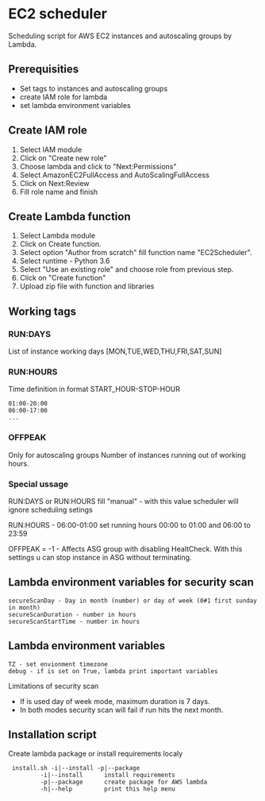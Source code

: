 # EC2 scheduler
Scheduling script for AWS EC2 instances and autoscaling groups by Lambda.

## Prerequisities
 - Set tags to instances and autoscaling groups
 - create IAM role for lambda
 - set lambda environment variables

## Create IAM role
1. Select IAM module
2. Click on "Create new role"
3. Choose lambda and click to "Next:Permissions"
4. Select AmazonEC2FullAccess and AutoScalingFullAccess 
5. Click on Next:Review
6. Fill role name and finish

## Create Lambda function
1. Select Lambda module
2. Click on Create function.
3. Select option "Author from scratch" fill function name "EC2Scheduler". 
4. Select runtime - Python 3.6
5. Select "Use an existing role" and choose role from previous step. 
6. Click on "Create function"
7. Upload zip file with function and libraries

## Working tags
### RUN:DAYS
List of instance working days 
[MON,TUE,WED,THU,FRI,SAT,SUN]
### RUN:HOURS
Time definition in format START_HOUR-STOP-HOUR
```
01:00-20:00
06:00-17:00
...
```
### OFFPEAK
Only for autoscaling groups
Number of instances running out of working hours. 

### Special ussage
RUN:DAYS or RUN:HOURS fill "manual" - with this value scheduler will ignore scheduling setings

RUN:HOURS - 06:00-01:00 set running hours 00:00 to 01:00 and 06:00 to 23:59

OFFPEAK = -1 - Affects ASG group with disabling HealtCheck. With this settings u can stop instance in ASG without terminating.

## Lambda environment variables for security scan
```
secureScanDay - Day in month (number) or day of week (0#1 first sunday in month)
secureScanDuration - number in hours
secureScanStartTime - number in hours
```

## Lambda environment variables
```
TZ - set envionment timezone
debug - if is set on True, lambda print important variables
```

Limitations of security scan
- If is used day of week mode, maximum duration is 7 days.
- In both modes security scan will fail if run hits the next month.

## Installation script 
Create lambda package or install requirements localy
```
 install.sh -i|--install -p|--package 
         -i|--install      install requirements
         -p|--package      create package for AWS lambda
         -h|--help         print this help menu 
```
